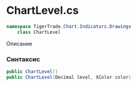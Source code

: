 
# ChartLevel.cs
```csharp
namespace TigerTrade.Chart.Indicators.Drawings  
    class ChartLevel
```

Описание

### Синтаксис
```csharp
public ChartLevel()
public ChartLevel(Decimal level, XColor color)
```
